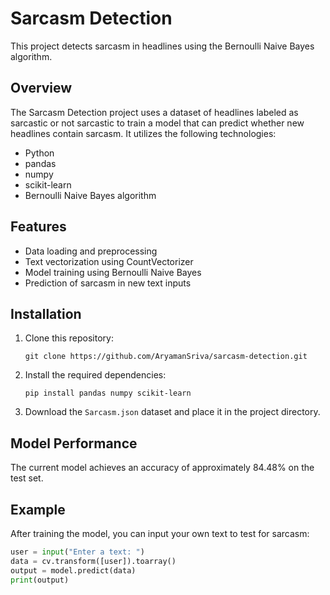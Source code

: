 # Sarcasm Detection

This project detects sarcasm in headlines using the Bernoulli Naive Bayes algorithm.

## Overview

The Sarcasm Detection project uses a dataset of headlines labeled as sarcastic or not sarcastic to train a model that can predict whether new headlines contain sarcasm. It utilizes the following technologies:

- Python
- pandas
- numpy
- scikit-learn
- Bernoulli Naive Bayes algorithm

## Features

- Data loading and preprocessing
- Text vectorization using CountVectorizer
- Model training using Bernoulli Naive Bayes
- Prediction of sarcasm in new text inputs

## Installation

1. Clone this repository:
   ```
   git clone https://github.com/AryamanSriva/sarcasm-detection.git
   ```

2. Install the required dependencies:
   ```
   pip install pandas numpy scikit-learn
   ```

3. Download the `Sarcasm.json` dataset and place it in the project directory.

## Model Performance

The current model achieves an accuracy of approximately 84.48% on the test set.

## Example

After training the model, you can input your own text to test for sarcasm:

```python
user = input("Enter a text: ")
data = cv.transform([user]).toarray()
output = model.predict(data)
print(output)
```
